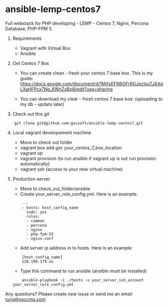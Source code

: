 ansible-lemp-centos7
====================

Full webstack for PHP developing - LEMP - Centos 7, Nginx, Percona Database, PHP-FPM 5

1. Requirements
	- Vagrant with Virtual Box
	- Ansible

2. Get Centos 7 Box
	- You can create clean - fresh your centos 7 base box.
	This is my guide: 
	https://docs.google.com/document/d/1MXsEFN6GFrRGJqcIsuTJAXqLXaHFPcx7Np_6WnZzBo8/edit?usp=sharing

	- You can download my clear - fresh centos 7 base box:
	(uploading to my db - update later)

3. Check out this git
```
	git clone git@github.com:gxcsoft/ansible-lemp-centos7.git
```

4. Local vagrant developement machine
	- Move to check out folder
	- vagrant box add gxc your_centos_7_box_location
	- vagrant up
	- vagrant provision (to run ansible if vagrant up is not run provision automatically)
	- vagrant ssh (access to your new virtual machine)

5. Production server
	- Move to check_out_folder/ansible
	- Create your_server_role_config.yml. Here is an example:
	```
		---
		- hosts: host_config_name
		  sudo: yes
		  roles:
		  - common
		  - percona
		  - nginx
		  - php-fpm-55
		  - nginx-conf
	```

	- Add server ip address in to hosts. Here is an example:
	```
		[host_config_name]
		128.199.179.xx
	```

	- Type this command to run ansible (ansible must be installed)
	```
		ansible-playbook -i ./hosts -u your_server_ssh_account your_server_role_config.yml
	```

Any questions? Please create new issue or send me an email <tung@gxccms.com>

